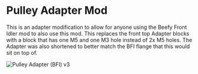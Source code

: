 # Pulley Adapter Mod
This is an adapter modification to allow for anyone using the Beefy Front Idler mod to also use this mod. This replaces the front top Adapter blocks with a block that has one M5 and one M3 hole instead of 2x M5 holes. The Adapter was also shortened to better match the BFI flange that this would sit on top of.

![Pulley Adapter (BFI) v3](https://github.com/user-attachments/assets/1fee39b1-beaa-4ec6-a35e-15f54d4b8c35)
